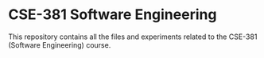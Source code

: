 # CSE-381 Software Engineering
This repository contains all the files and experiments related to the CSE-381 (Software Engineering) course.

